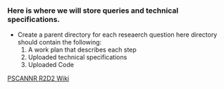 ### Here is where we will store queries and technical specifications. 
* Create a parent directory for each reseaerch question here directory should contain the following:
  1.  A work plan that describes each step
  2.  Uploaded technical specifications 
  3.  Uploaded Code

[PSCANNR R2D2 Wiki](https://github.com/pSCANNER/Distributed-Methods-All/wiki/R2D2-Moore-Foundation-Wiki)
